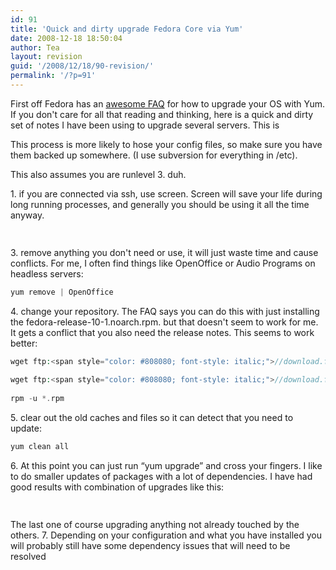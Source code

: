 ```yaml
---
id: 91
title: 'Quick and dirty upgrade Fedora Core via Yum'
date: 2008-12-18 18:50:04
author: Tea
layout: revision
guid: '/2008/12/18/90-revision/'
permalink: '/?p=91'
---
```


First off Fedora has an [awesome FAQ](http://fedoraproject.org/wiki/YumUpgradeFaq) for how to upgrade your OS with Yum. If you don't care for all that reading and thinking, here is a quick and dirty set of notes I have been using to upgrade several servers. This is

This process is more likely to hose your config files, so make sure you have them backed up somewhere. (I use subversion for everything in /etc).

This also assumes you are runlevel 3. duh.

1\. if you are connected via ssh, use screen. Screen will save your life during long running processes, and generally you should be using it all the time anyway.

```php
 
```

3\. remove anything you don't need or use, it will just waste time and cause conflicts. For me, I often find things like OpenOffice or Audio Programs on headless servers:

```php
yum remove | OpenOffice
```

4\. change your repository. The FAQ says you can do this with just installing the fedora-release-10-1.noarch.rpm. but that doesn't seem to work for me. It gets a conflict that you also need the release notes. This seems to work better:

```php
wget ftp:<span style="color: #808080; font-style: italic;">//download.fedora.redhat.com/pub/fedora/linux/releases/10/Everything/i386/os/Packages/fedora-release-10-1.noarch.rpm</span>
 
wget ftp:<span style="color: #808080; font-style: italic;">//download.fedora.redhat.com/pub/fedora/linux/releases/10/Everything/i386/os/Packages/fedora-release-notes-10.0.0-1.noarch.rpm</span>
 
rpm -u *.rpm
```

5\. clear out the old caches and files so it can detect that you need to update:

```php
yum clean all
```

6\. At this point you can just run “yum upgrade” and cross your fingers. I like to do smaller updates of packages with a lot of dependencies. I have had good results with combination of upgrades like this:

```php
 
```

  
The last one of course upgrading anything not already touched by the others. 7\. Depending on your configuration and what you have installed you will probably still have some dependency issues that will need to be resolved